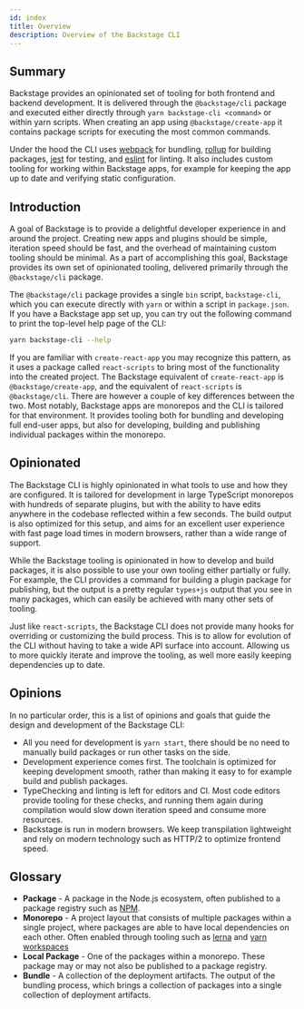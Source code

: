 ```yaml
---
id: index
title: Overview
description: Overview of the Backstage CLI
---
```


## Summary

Backstage provides an opinionated set of tooling for both frontend and backend
development. It is delivered through the `@backstage/cli` package and executed
either directly through `yarn backstage-cli <command>` or within yarn scripts.
When creating an app using `@backstage/create-app` it contains package scripts
for executing the most common commands.

Under the hood the CLI uses [webpack](https://webpack.js.org/) for bundling,
[rollup](https://rollupjs.org/) for building packages,
[jest](https://jestjs.io/) for testing, and [eslint](https://eslint.org/) for
linting. It also includes custom tooling for working within Backstage apps, for
example for keeping the app up to date and verifying static configuration.

## Introduction

A goal of Backstage is to provide a delightful developer experience in and
around the project. Creating new apps and plugins should be simple, iteration
speed should be fast, and the overhead of maintaining custom tooling should be
minimal. As a part of accomplishing this goal, Backstage provides its own set of
opinionated tooling, delivered primarily through the `@backstage/cli` package.

The `@backstage/cli` package provides a single `bin` script, `backstage-cli`,
which you can execute directly with `yarn` or within a script in `package.json`.
If you have a Backstage app set up, you can try out the following command to
print the top-level help page of the CLI:

```bash
yarn backstage-cli --help
```

If you are familiar with `create-react-app` you may recognize this pattern, as
it uses a package called `react-scripts` to bring most of the functionality into
the created project. The Backstage equivalent of `create-react-app` is
`@backstage/create-app`, and the equivalent of `react-scripts` is
`@backstage/cli`. There are however a couple of key differences between the two.
Most notably, Backstage apps are monorepos and the CLI is tailored for that
environment. It provides tooling both for bundling and developing full end-user
apps, but also for developing, building and publishing individual packages
within the monorepo.

## Opinionated

The Backstage CLI is highly opinionated in what tools to use and how they are
configured. It is tailored for development in large TypeScript monorepos with
hundreds of separate plugins, but with the ability to have edits anywhere in the
codebase reflected within a few seconds. The build output is also optimized for
this setup, and aims for an excellent user experience with fast page load times
in modern browsers, rather than a wide range of support.

While the Backstage tooling is opinionated in how to develop and build packages,
it is also possible to use your own tooling either partially or fully. For
example, the CLI provides a command for building a plugin package for
publishing, but the output is a pretty regular `types+js` output that you see in
many packages, which can easily be achieved with many other sets of tooling.

Just like `react-scripts`, the Backstage CLI does not provide many hooks for
overriding or customizing the build process. This is to allow for evolution of
the CLI without having to take a wide API surface into account. Allowing us to
more quickly iterate and improve the tooling, as well more easily keeping
dependencies up to date.

## Opinions

In no particular order, this is a list of opinions and goals that guide the
design and development of the Backstage CLI:

- All you need for development is `yarn start`, there should be no need to
  manually build packages or run other tasks on the side.
- Development experience comes first. The toolchain is optimized for keeping
  development smooth, rather than making it easy to for example build and
  publish packages.
- TypeChecking and linting is left for editors and CI. Most code editors provide
  tooling for these checks, and running them again during compilation would slow
  down iteration speed and consume more resources.
- Backstage is run in modern browsers. We keep transpilation lightweight and
  rely on modern technology such as HTTP/2 to optimize frontend speed.

## Glossary

- **Package** - A package in the Node.js ecosystem, often published to a package
  registry such as [NPM](https://www.npmjs.com/).
- **Monorepo** - A project layout that consists of multiple packages within a
  single project, where packages are able to have local dependencies on each
  other. Often enabled through tooling such as [lerna](https://lerna.js.org/)
  and [yarn workspaces](https://classic.yarnpkg.com/en/docs/workspaces/)
- **Local Package** - One of the packages within a monorepo. These package may
  or may not also be published to a package registry.
- **Bundle** - A collection of the deployment artifacts. The output of the
  bundling process, which brings a collection of packages into a single
  collection of deployment artifacts.
